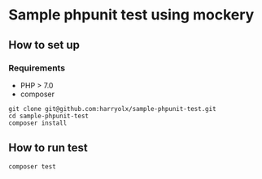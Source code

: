 # Sample phpunit test using mockery

## How to set up

### Requirements
- PHP > 7.0
- composer

```
git clone git@github.com:harryolx/sample-phpunit-test.git
cd sample-phpunit-test
composer install
```

## How to run test

```
composer test
```